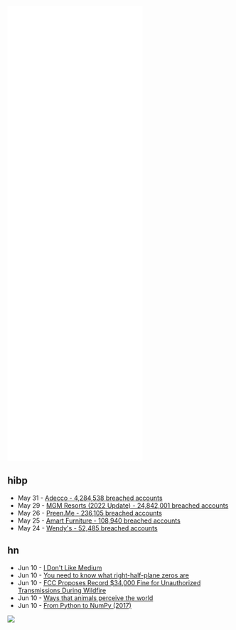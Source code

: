 ![Metrics](https://raw.githubusercontent.com/phixion/phixion/master/metrics.svg)

## hibp

<!--
for https://github.com/phixion/phixion/blob/main/.github/workflows/feeds.yml
-->
<!--START_SECTION:haveibeenpwnd-->
- May 31 - [Adecco - 4,284,538 breached accounts](https://haveibeenpwned.com/PwnedWebsites#Adecco)
- May 29 - [MGM Resorts (2022 Update) - 24,842,001 breached accounts](https://haveibeenpwned.com/PwnedWebsites#MGM2022Update)
- May 26 - [Preen.Me - 236,105 breached accounts](https://haveibeenpwned.com/PwnedWebsites#PreenMe)
- May 25 - [Amart Furniture - 108,940 breached accounts](https://haveibeenpwned.com/PwnedWebsites#AmartFurniture)
- May 24 - [Wendy's - 52,485 breached accounts](https://haveibeenpwned.com/PwnedWebsites#Wendys)
<!--END_SECTION:haveibeenpwnd-->

## hn

<!--
for https://github.com/phixion/phixion/blob/main/.github/workflows/feeds.yml
-->
<!--START_SECTION:hn-->
- Jun 10 - [I Don't Like Medium](https://www.sdgluck.com/i-dont-like-medium/)
- Jun 10 - [You need to know what right-half-plane zeros are](https://jbconsulting.substack.com/p/you-need-to-know-what-right-half)
- Jun 10 - [FCC Proposes Record $34,000 Fine for Unauthorized Transmissions During Wildfire](https://www.arrl.org/news/fcc-proposes-record-34-000-fine-for-alleged-interference-and-unauthorized-transmissions-during-idaho)
- Jun 10 - [Ways that animals perceive the world](https://www.newyorker.com/magazine/2022/06/13/the-strange-and-secret-ways-that-animals-perceive-the-world-ed-yong-immense-world-tom-mustill-how-to-speak-whale)
- Jun 10 - [From Python to NumPy (2017)](https://www.labri.fr/perso/nrougier/from-python-to-numpy/)
<!--END_SECTION:hn-->

<!--
for https://yhype.me
-->
![](https://hit.yhype.me/github/profile?user_id=13013670)
